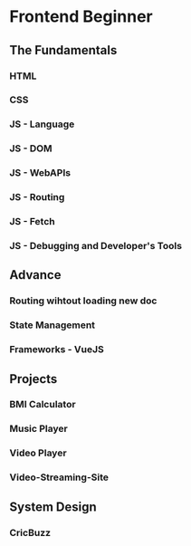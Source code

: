 # Frontend Beginner

## The Fundamentals

### HTML
### CSS
### JS - Language
### JS - DOM
### JS - WebAPIs
### JS - Routing
### JS - Fetch
### JS - Debugging and Developer's Tools

## Advance

### Routing wihtout loading new doc
### State Management

### Frameworks - VueJS

## Projects

### BMI Calculator
### Music Player
### Video Player
### Video-Streaming-Site

## System Design

### CricBuzz
